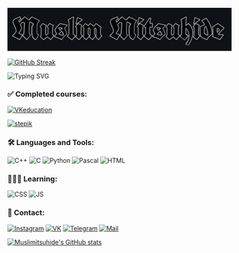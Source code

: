 [![Header](https://github.com/muslimitsuhide/muslimitsuhide/blob/main/assets/ty.jpg)](https://www.instagram.com/muslimitsuhide/)

[![GitHub Streak](https://github-readme-streak-stats.herokuapp.com/?user=muslimitsuhide&theme=dark)](https://git.io/streak-stats)


![Typing SVG](https://readme-typing-svg.herokuapp.com?duration=4000&background=A316FF00&width=600&height=70&lines=Bauman+Moscow+State+Technical+University+(BMSTU))


### ✅ Сompleted courses:
[![VKeducation](https://img.shields.io/badge/-vk_education_preparatory_program_in_C/C++_programming-1E3647?style=for-the-badge&logo=vk&logoColor=1E90FF)](https://park.vk.company/curriculum/certificates/download/2935/9e43a466-469c-4bdb-b1a1-8eba0e65c83a/ )

[![stepik](https://img.shields.io/badge/-stepik_Web_Development_for_Beginners:_HTML_and_CSS-1E3647?style=for-the-badge&logo=stepik&logoColor=1E90FF)](https://stepik.org/cert/1386978       )

### 🛠 Languages and Tools:
![C++](https://img.shields.io/badge/-C++-165960?style=for-the-badge&logo=C%2b%2b&logoColor=1E90FF)
![C](https://img.shields.io/badge/-C-165960?style=for-the-badge&logo=C&logoColor=4169E1)
![Python](https://img.shields.io/badge/-Python-165960?style=for-the-badge&logo=python&logoColor=orange)
![Pascal](https://img.shields.io/badge/-Pascal-165960?style=for-the-badge&logo=pascal&logoColor=orange)
![HTML](https://img.shields.io/badge/-HTML-165960?style=for-the-badge&logo=https://github.com/muslimitsuhide/muslimitsuhide/blob/main/assets/html5.jpg&logoColor=1E90FF)

### 👨🏻‍💻 Learning:
![CSS](https://img.shields.io/badge/-CSS-1B747E?style=for-the-badge&logo=CascadingStyleSheets&logoColor=1E90FF)
![JS](https://img.shields.io/badge/-JavaScript-1B747E?style=for-the-badge&logo=JavaScript&logoColor=)

### 📲 Contact:
[![Instagram](https://img.shields.io/badge/-Instagram-21959B?style=for-the-badge&logo=instagram&logoColor=FF7F50)](https://www.instagram.com/muslimitsuhide/)
[![VK](https://img.shields.io/badge/-vkontakte-21959B?style=for-the-badge&logo=vk&logoColor=4169E1)](https://vk.com/muslimitsuhide)
[![Telegram](https://img.shields.io/badge/-telegram-21959B?style=for-the-badge&logo=telegram&logoColor=4169E1)](https://t.me/muslimitsuhide)
[![Mail](https://img.shields.io/badge/-mail-21959B?style=for-the-badge&logo=mail.ru&logoColor=FF7F50)](https://e.mail.ru/cgi-bin/sentmsg?To=mamad.muslim@mail.ru&from=otvet&afterReload=1)

[![Muslimitsuhide's GitHub stats](https://github-readme-stats.vercel.app/api?username=muslimitsuhide&show_icons=true&theme=cobalt&hide=issues,contribs)](https://github.com/muslimitsuhide/)
